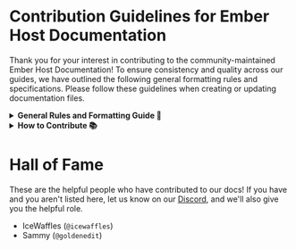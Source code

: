 # Contribution Guidelines for Ember Host Documentation

Thank you for your interest in contributing to the community-maintained Ember Host Documentation! To ensure consistency and quality across our guides, we have outlined the following general formatting rules and specifications. Please follow these guidelines when creating or updating documentation files.

<details>
<summary><strong>General Rules and Formatting Guide 📝 </strong></summary>

## **General Rules**
- **Descriptive Frontmatter:** Each file must include YAML frontmatter at the top for metadata. Example:
  ```yaml
  ---
  description: A brief description of what this page covers.
  ---

  # Name of this page
  ```
- **Headings:** Use concise and descriptive titles for each section. Structure your document with the following hierarchy:
  - `#` for the main title
  - `###` for subsections

- **Consistent Language:** 
  - Use second-person ("you" and "your") to directly address the reader.
  - Keep sentences clear and to the point.
  - Avoid jargon unless necessary, and explain technical terms when introduced.

---

## **Content Formatting**

### **Introductions**
- Start with a brief overview of the topic, including:
  - What the guide covers.
  - Any prerequisites or requirements.
- Use blockquotes (`>`) to format introductory notes:
  ```markdown
  > **Requirements**  
  > In order to follow this guide, ensure you have [specific prerequisites](link-to-resource).
  ```

### **Headings and Sections**
- Use descriptive headings for each section. Example:
  ```markdown
  ### Installing Mods
  ```
- Add short paragraphs and use bullet or numbered lists for clarity:
  ```markdown
  1. Navigate to your server's root directory.
  2. Locate the `mods` folder.
  3. Upload the mod file into this folder.
  ```

---

### **Callouts**
- Use callouts for important information, warnings, or tips. Example:
  ```markdown
  {% hint style="warning" %}
  **Mod Compatibility**  
  Ensure you're downloading the correct version of your mods! Forge and Fabric mods are usually not cross-compatible.
  {% endhint %}
  ```

- Supported callout styles:
  - **Info**
  - **Success**
  - **Warning**
  - **Danger**

```markdown
{% hint style="info" %}
**Info hints** are for showing general information, or providing tips and tricks.
{% endhint %}

{% hint style="success" %}
**Success hints** are for showing positive actions that a reader should take.
{% endhint %}

{% hint style="warning" %}
**Warning hints** are for showing important information or non-critical warnings.
{% endhint %}

{% hint style="danger" %}
**Danger hints** are for highlighting destructive actions or raising attention to critical information.
{% endhint %}
```

---

### **Links**
- Use relative paths for internal links. Example:
  ```markdown
  See our guide on [installing server plugins](../plugins/installing-plugins.md).
  ```

---

### **Images and Media**
- Include relevant screenshots or diagrams to enhance the guide.
- Ensure images are:
  - Clear and properly cropped.
  - Uploaded to the `/assets/images` folder with a logical name.
  - Inserted using Markdown syntax:
    ```markdown
    ![Descriptive Alt Text](../assets/images/image-name.png)
    ```

---

### **Code Blocks**
- Use fenced code blocks with the correct language for syntax highlighting:
  ```markdown
  ```bash
  git clone https://github.com/emberhost/docs.git
  `‎``
  ```
- Use inline code formatting (\`backticks\`) for short snippets within sentences.

---

## **Writing Style**
- **Active Voice:** Write in active voice wherever possible. Example:
  - ✅ "Restart your server to apply the changes."
  - ❌ "The server should be restarted to apply the changes."
- **Friendly Tone:** Maintain a professional but approachable tone. Avoid overly technical or formal language unless necessary.
- **Avoid Redundancy:** Do not repeat information unnecessarily. Cross-reference related guides where applicable.

---

## **Examples**

### **Frontmatter**
```yaml
---
description: How to install mods to customise your server!
---

# Installing Mods
```

### **Basic Structure**
```markdown

### Introduction

> **Requirements**  
> You must be using either [Forge](https://files.minecraftforge.net/net/minecraftforge/forge/) or [Fabric](https://fabricmc.net/use/server/).

{% hint style="warning" %}
**Mod Compatibility**  
Ensure you're downloading the correct version of your mods!
{% endhint %}

1. Locate the mod on [Modrinth](https://modrinth.com/mods) or [CurseForge](https://www.curseforge.com/minecraft/mc-mods).
2. Upload the mod file into the `mods` folder in your server's root directory.
3. Restart your server.
``` 
</details>

<details>
<summary><strong>How to Contribute 📚 </strong></summary>

## **Contributing Process**
1. **Fork the Repository:** Click the "Fork" button to create a personal copy.
2. **Clone Your Fork:** Download your forked repository:
   ```bash
   git clone https://github.com/your-username/docs.git
   ```
3. **Create a New Branch:** Work on your changes in a new branch:
   ```bash
   git checkout -b descriptive-branch-name
   ```
4. **Edit or Add Files:** Use the formatting rules and style guide outlined here.
5. **Commit and Push:**
   ```bash
   git add .
   git commit -m "Brief description of your changes"
   git push origin descriptive-branch-name
   ```
6. **Submit a Pull Request:** Navigate back to our [original repository](https://github.com/emberhost/docs) and submit a pull request.

Alternatively, you can send us your written text on our [Discord server](https://ember.host/discord) and we will publish it on our docs. 

</details>

# Hall of Fame

These are the helpful people who have contributed to our docs! If you have and you aren't listed here, let us know on our [Discord](https://ember.host/discord), and we'll also give you the helpful role.

- IceWaffles (`@icewaffles`)
- Sammy (`@goldenedit`)
